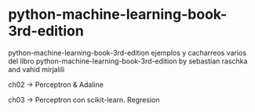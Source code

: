 # python-machine-learning-book-3rd-edition
python-machine-learning-book-3rd-edition
ejemplos y cacharreos varios del libro python-machine-learning-book-3rd-edition by sebastian raschka and vahid mirjalili

ch02 -> Perceptron & Adaline

ch03 -> Perceptron con scikit-learn.
        Regresion
